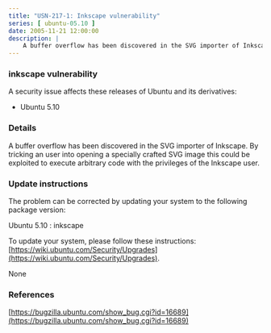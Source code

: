 ```yaml
---
title: "USN-217-1: Inkscape vulnerability"
series: [ ubuntu-05.10 ]
date: 2005-11-21 12:00:00
description: |
    A buffer overflow has been discovered in the SVG importer of Inkscape. By tricking an user into opening a specially crafted SVG image this could be exploited to execute arbitrary code with the privileges of the Inkscape user.
--- 
```

 
### inkscape vulnerability

A security issue affects these releases of Ubuntu and its derivatives:

* Ubuntu 5.10

### Details

A buffer overflow has been discovered in the SVG importer of Inkscape. By tricking an user into opening a specially crafted SVG image this could be exploited to execute arbitrary code with the privileges of the Inkscape user.

### Update instructions

The problem can be corrected by updating your system to the following package version:

Ubuntu 5.10
 : inkscape 

To update your system, please follow these instructions: [https://wiki.ubuntu.com/Security/Upgrades](https://wiki.ubuntu.com/Security/Upgrades).

None

### References

 [https://bugzilla.ubuntu.com/show_bug.cgi?id=16689](https://bugzilla.ubuntu.com/show_bug.cgi?id=16689)
 

